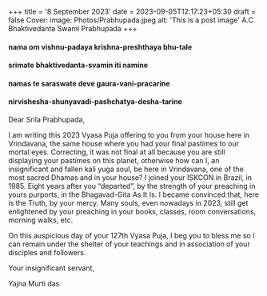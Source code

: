 +++
title = '8 September 2023'
date = 2023-09-05T12:17:23+05:30
draft = false
Cover:
    image: Photos/Prabhupada.jpeg
    alt: 'This is a post image'
    A.C. Bhaktivedanta Swami Prabhupada 
+++

#### nama om vishnu-padaya krishna-preshthaya bhu-tale

#### srimate bhaktivedanta-svamin iti namine


#### namas te saraswate deve gaura-vani-pracarine

#### nirvishesha-shunyavadi-pashchatya-desha-tarine


Dear Srila Prabhupada,

 I am writing this 2023 Vyasa Puja offering to you from your house here in Vrindavana, the same house where you had your final pastimes to our mortal eyes. Correcting, it was not final at all because you are still displaying your pastimes on this planet, otherwise how can I, an insignificant and fallen kali yuga soul, be here in Vrindavana, one of the most sacred Dhamas and in your house? 
 I joined your ISKCON in Brazil, in 1985. Eight years after you “departed”, by the strength of your preaching in yours purports, in the Bhagavad-Gita As It Is. I became convinced that, here is the Truth, by your mercy. Many souls, even nowadays in 2023, still get enlightened by your preaching in your books, classes, room conversations, morning walks, etc.

 On this auspicious day of your 127th Vyasa Puja, I beg you to bless me so I can remain under the shelter of your teachings and in association of your disciples and followers.

 Your insignificant servant,

Yajna Murti das
